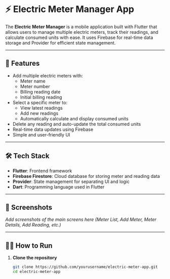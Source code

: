 # ⚡ Electric Meter Manager App

The **Electric Meter Manager** is a mobile application built with Flutter that allows users to manage multiple electric meters, track their readings, and calculate consumed units with ease. It uses Firebase for real-time data storage and Provider for efficient state management.

---

## 🚀 Features

- Add multiple electric meters with:
    - Meter name
    - Meter number
    - Billing reading date
    - Initial billing reading
- Select a specific meter to:
    - View latest readings
    - Add new readings
    - Automatically calculate and display consumed units
- Delete any reading and auto-update the total consumed units
- Real-time data updates using Firebase
- Simple and user-friendly UI

---

## 🛠️ Tech Stack

- **Flutter**: Frontend framework
- **Firebase Firestore**: Cloud database for storing meter and reading data
- **Provider**: State management for separating UI and logic
- **Dart**: Programming language used in Flutter

---

## 📱 Screenshots

_Add screenshots of the main screens here (Meter List, Add Meter, Meter Details, Add Reading, etc.)_

---

## 🧑‍💻 How to Run

1. **Clone the repository**
   ```bash
   git clone https://github.com/yourusername/electric-meter-app.git
   cd electric-meter-app
